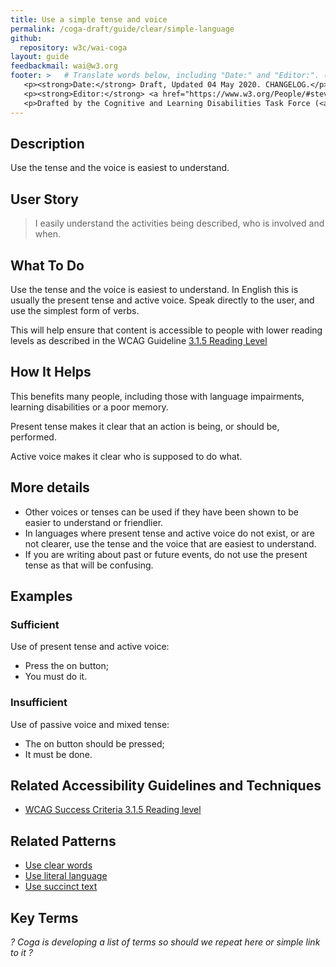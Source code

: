 ```yaml
---
title: Use a simple tense and voice
permalink: /coga-draft/guide/clear/simple-language
github:
  repository: w3c/wai-coga
layout: guide
feedbackmail: wai@w3.org
footer: >   # Translate words below, including "Date:" and "Editor:". (Do not update the date.)
   <p><strong>Date:</strong> Draft, Updated 04 May 2020. CHANGELOG.</p>
   <p><strong>Editor:</strong> <a href="https://www.w3.org/People/#stevelee">Steve Lee</a>.</p>
   <p>Drafted by the Cognitive and Learning Disabilities Task Force (<a href="https://www.w3.org/WAI/GL/task-forces/coga/">CoGa TF</a>) for the Accessible Platform Architecture Working Group (<a href="https://www.w3.org/WAI/GL/">APA</a>) and Accessibility Guidelines Working Group (<a href="https://www.w3.org/WAI/APA/">AGWG</a>) with support from the <abbr title="European Commission">EC</abbr> <a href="https://www.w3.org/WAI/about/projects/easy-reading/">Easy Reading project</a>.</p>
---
```


## Description

Use the tense and the voice is easiest to understand.

## User Story

<blockquote class="pull">I easily understand the activities being described, who is involved and when.</blockquote>

## What To Do

Use the tense and the voice is easiest to understand. In English this is usually the present tense and active voice. Speak directly to the user, and use the simplest form of verbs.

This will help ensure that content is accessible to people with lower reading levels as described in the WCAG Guideline [3.1.5 Reading Level](https://www.w3.org/WAI/WCAG21/quickref/?showtechniques=313%2C315#reading-level)

## How It Helps

This benefits many people, including those with language impairments, learning disabilities or a poor memory.

Present tense makes it clear that an action is being, or should be, performed.

Active voice makes it clear who is supposed to do what.

## More details

- Other voices or tenses can be used if they have been shown to be easier to understand or friendlier.
- In languages where present tense and active voice do not exist, or are not clearer, use the tense and the voice that are easiest to understand.
- If you are writing about past or future events, do not use the present tense as that will be confusing.

## Examples

### Sufficient

Use of present tense and active voice:

- Press the on button;
- You must do it.

### Insufficient

Use of passive voice and mixed tense:

- The on button should be pressed;
- It must be done.

## Related Accessibility Guidelines and Techniques

- [WCAG Success Criteria 3.1.5 Reading level](https://www.w3.org/WAI/WCAG21/quickref/#reading-level)

## Related Patterns

- [Use clear words](./clear-words)
- [Use literal language](./literal-language)
- [Use succinct text](./succinct-text)

## Key Terms

_? Coga is developing a list of terms so should we repeat here or simple link to it ?_
